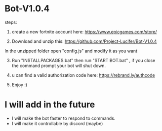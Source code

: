 # Bot-V1.0.4

steps:

1. create a new fortnite account here: https://www.epicgames.com/store/

2. Download and unzip this: https://github.com/Project-Lucifer/Bot-V1.0.4

In the unzipped folder open "config.js" and modify it as you want

3. Run "INSTALLPACKAGES.bat" then run "START BOT.bat" , if you close the command prompt your bot will shut down.

4. u can find a valid authorization code here: https://rebrand.ly/authcode

5. Enjoy :)


# I will add in the future

- I will make the bot faster to respond to commands.
- I will make it controllable by discord (maybe)

